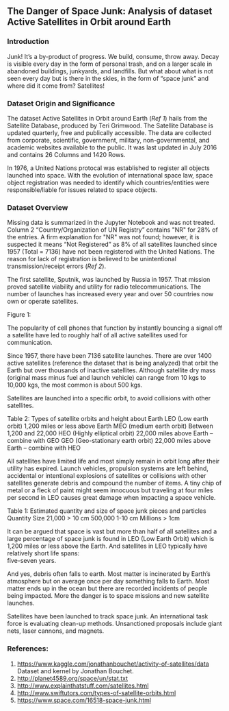 ## **The Danger of Space Junk:  Analysis of dataset Active Satellites in Orbit around Earth** 

### Introduction

Junk!  It’s a by-product of progress.  We build, consume, throw away.  Decay is visible every day in the form of personal trash, and 
on a larger scale in abandoned buildings, junkyards, and landfills.  But what about what is not seen every day but is there in the 
skies, in the form of “space junk” and where did it come from?  Satellites!  

### Dataset Origin and Significance

The dataset Active Satellites in Orbit around Earth (*Ref 1*) hails from the Satellite Database, produced by Teri Grimwood.  The Satellite Database is updated quarterly, free and publically accessible.  The data are collected from corporate, scientific, government, military, non-governmental, and academic websites available to the public.  It was last updated in July 2016 and contains 26 Columns and 1420 Rows.

In 1976, a United Nations protocal was established to register all objects launched into space.  With the evolution of international space law, space object registration was needed to identify which countries/entities were responsible/liable for issues related to space objects.

### Dataset Overview

Missing data is summarized in the Jupyter Notebook and was not treated. Column 2 “Country/Organization of UN Registry” contains "NR" 
for 28% of the entries.  A firm explanation for "NR" was not found; however, it is suspected it means “Not Registered” as 8% of all satellites launched since 1957 (Total = 7136) have not been registered with the United Nations.  The reason for lack of registration is believed to be unintentional transmission/receipt errors (*Ref 2*).

The first satellite, Sputnik, was launched by Russia in 1957.  That mission proved satellite viability and utility for radio telecommunications.  The number of launches has increased every year and over 50 countries now own or operate satellites.

Figure 1:  

The popularity of cell phones that function by instantly bouncing a signal off a satellite have led to roughly half of all active satellites used for communication.  

Since 1957, there have been 7136 satellite launches.  There are over 1400 active satellites (reference the dataset that is being analyzed) 
that orbit the Earth but over thousands of inactive satellites.  Although satellite dry mass (original mass minus fuel and launch vehicle) 
can range from 10 kgs to 10,000 kgs, the most common is about 500 kgs.  

Satellites are launched into a specific orbit, to avoid collisions with other satellites.  

Table 2:  Types of satellite orbits and height about Earth
LEO (Low earth orbit)                1,200 miles or less above Earth
MEO (medium earth orbit)                    Between 1,200 and 22,000
HEO (Highly elliptical orbit)      22,000 miles above Earth – combine with GEO 
GEO (Geo-stationary earth orbit)       22,000 miles above Earth – combine with HEO 

All satellites have limited life and most simply remain in orbit long after their utility has expired.  Launch vehicles, 
propulsion systems are left behind, accidental or intentional explosions of satellites or collisions with other satellites generate debris 
and compound the number of items.  A tiny chip of metal or a fleck of paint might seem innocuous but traveling at four miles per second 
in LEO causes great damage when impacting a space vehicle.  

Table 1:  Estimated quantity and size of space junk pieces and particles
Quantity   Size
21,000	     > 10 cm
500,000     1-10 cm
Millions      > 1cm

It can be argued that space is vast but more than half of all satellites and a large percentage of space junk is found in 
LEO (Low Earth Orbit) which is 1,200 miles or less above the Earth.  And satellites in LEO typically have relatively short life spans:  
five-seven years.  

And yes, debris often falls to earth.  Most matter is incinerated by Earth’s atmosphere but on average once per day something falls 
to Earth.  Most matter ends up in the ocean but there are recorded incidents of people being impacted.   More the danger is to space 
missions and new satellite launches.

Satellites have been launched to track space junk.  An international task force is evaluating clean-up methods. Unsanctioned proposals 
include giant nets, laser cannons, and magnets. 

### References:

1.	https://www.kaggle.com/jonathanbouchet/activity-of-satellites/data  Dataset and kernel by Jonathan Bouchet.
2.  http://planet4589.org/space/un/stat.txt
3.	http://www.explainthatstuff.com/satellites.html
4.	http://www.swiftutors.com/types-of-satellite-orbits.html
5.	https://www.space.com/16518-space-junk.html
